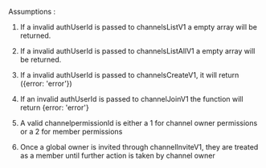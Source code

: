Assumptions :

1. If a invalid authUserId is passed to channelsListV1 a empty array will be returned. 

2. If a invalid authUserId is passed to channelsListAllV1 a empty array will be returned. 

3. If a invalid authUserId is passed to channelsCreateV1, it will return ({error: 'error'})

4. If an invalid authUserId is passed to channelJoinV1 the function will return {error: 'error'}

5. A valid channelpermissionId is either a 1 for channel owner permissions or a 2 for member permissions

6. Once a global owner is invited through channelInviteV1, they are treated as a member until further action is taken by channel owner
